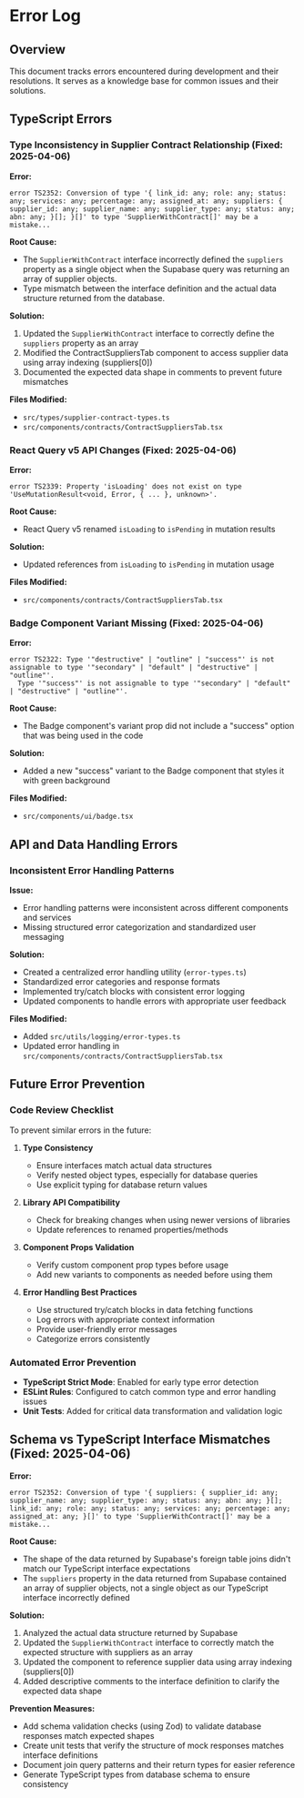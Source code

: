 
# Error Log

## Overview

This document tracks errors encountered during development and their resolutions. It serves as a knowledge base for common issues and their solutions.

## TypeScript Errors

### Type Inconsistency in Supplier Contract Relationship (Fixed: 2025-04-06)

**Error:**
```
error TS2352: Conversion of type '{ link_id: any; role: any; status: any; services: any; percentage: any; assigned_at: any; suppliers: { supplier_id: any; supplier_name: any; supplier_type: any; status: any; abn: any; }[]; }[]' to type 'SupplierWithContract[]' may be a mistake...
```

**Root Cause:**
- The `SupplierWithContract` interface incorrectly defined the `suppliers` property as a single object when the Supabase query was returning an array of supplier objects.
- Type mismatch between the interface definition and the actual data structure returned from the database.

**Solution:**
1. Updated the `SupplierWithContract` interface to correctly define the `suppliers` property as an array
2. Modified the ContractSuppliersTab component to access supplier data using array indexing (suppliers[0])
3. Documented the expected data shape in comments to prevent future mismatches

**Files Modified:**
- `src/types/supplier-contract-types.ts`
- `src/components/contracts/ContractSuppliersTab.tsx`

### React Query v5 API Changes (Fixed: 2025-04-06)

**Error:**
```
error TS2339: Property 'isLoading' does not exist on type 'UseMutationResult<void, Error, { ... }, unknown>'.
```

**Root Cause:**
- React Query v5 renamed `isLoading` to `isPending` in mutation results

**Solution:**
- Updated references from `isLoading` to `isPending` in mutation usage

**Files Modified:**
- `src/components/contracts/ContractSuppliersTab.tsx`

### Badge Component Variant Missing (Fixed: 2025-04-06)

**Error:**
```
error TS2322: Type '"destructive" | "outline" | "success"' is not assignable to type '"secondary" | "default" | "destructive" | "outline"'.
  Type '"success"' is not assignable to type '"secondary" | "default" | "destructive" | "outline"'.
```

**Root Cause:**
- The Badge component's variant prop did not include a "success" option that was being used in the code

**Solution:**
- Added a new "success" variant to the Badge component that styles it with green background

**Files Modified:**
- `src/components/ui/badge.tsx`

## API and Data Handling Errors

### Inconsistent Error Handling Patterns

**Issue:**
- Error handling patterns were inconsistent across different components and services
- Missing structured error categorization and standardized user messaging

**Solution:**
- Created a centralized error handling utility (`error-types.ts`)
- Standardized error categories and response formats
- Implemented try/catch blocks with consistent error logging
- Updated components to handle errors with appropriate user feedback

**Files Modified:**
- Added `src/utils/logging/error-types.ts`
- Updated error handling in `src/components/contracts/ContractSuppliersTab.tsx`

## Future Error Prevention

### Code Review Checklist

To prevent similar errors in the future:

1. **Type Consistency**
   - Ensure interfaces match actual data structures
   - Verify nested object types, especially for database queries
   - Use explicit typing for database return values

2. **Library API Compatibility**
   - Check for breaking changes when using newer versions of libraries
   - Update references to renamed properties/methods

3. **Component Props Validation**
   - Verify custom component prop types before usage
   - Add new variants to components as needed before using them

4. **Error Handling Best Practices**
   - Use structured try/catch blocks in data fetching functions
   - Log errors with appropriate context information
   - Provide user-friendly error messages
   - Categorize errors consistently

### Automated Error Prevention

- **TypeScript Strict Mode**: Enabled for early type error detection
- **ESLint Rules**: Configured to catch common type and error handling issues
- **Unit Tests**: Added for critical data transformation and validation logic

## Schema vs TypeScript Interface Mismatches (Fixed: 2025-04-06)

**Error:**
```
error TS2352: Conversion of type '{ suppliers: { supplier_id: any; supplier_name: any; supplier_type: any; status: any; abn: any; }[]; link_id: any; role: any; status: any; services: any; percentage: any; assigned_at: any; }[]' to type 'SupplierWithContract[]' may be a mistake...
```

**Root Cause:**
- The shape of the data returned by Supabase's foreign table joins didn't match our TypeScript interface expectations
- The `suppliers` property in the data returned from Supabase contained an array of supplier objects, not a single object as our TypeScript interface incorrectly defined

**Solution:**
1. Analyzed the actual data structure returned by Supabase
2. Updated the `SupplierWithContract` interface to correctly match the expected structure with suppliers as an array
3. Updated the component to reference supplier data using array indexing (suppliers[0])
4. Added descriptive comments to the interface definition to clarify the expected data shape

**Prevention Measures:**
- Add schema validation checks (using Zod) to validate database responses match expected shapes
- Create unit tests that verify the structure of mock responses matches interface definitions
- Document join query patterns and their return types for easier reference
- Generate TypeScript types from database schema to ensure consistency
